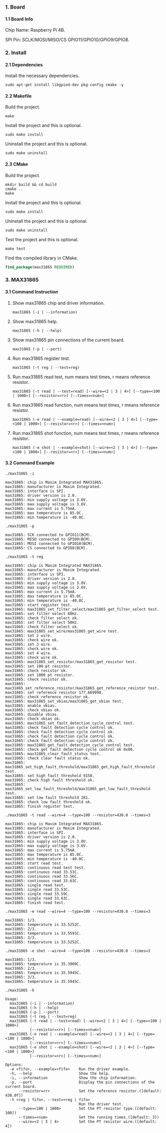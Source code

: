 ### 1. Board

#### 1.1 Board Info

Chip Name: Raspberry Pi 4B.

SPI Pin: SCLK/MOSI/MISO/CS GPIO11/GPIO10/GPIO9/GPIO8.

### 2. Install

#### 2.1 Dependencies

Install the necessary dependencies.

```shell
sudo apt-get install libgpiod-dev pkg-config cmake -y
```

#### 2.2 Makefile

Build the project.

```shell
make
```

Install the project and this is optional.

```shell
sudo make install
```

Uninstall the project and this is optional.

```shell
sudo make uninstall
```

#### 2.3 CMake

Build the project.

```shell
mkdir build && cd build 
cmake .. 
make
```

Install the project and this is optional.

```shell
sudo make install
```

Uninstall the project and this is optional.

```shell
sudo make uninstall
```

Test the project and this is optional.

```shell
make test
```

Find the compiled library in CMake. 

```cmake
find_package(max31865 REQUIRED)
```

### 3. MAX31865

#### 3.1 Command Instruction

1. Show max31865 chip and driver information.

   ```shell
   max31865 (-i | --information)
   ```

2. Show max31865 help.

   ```shell
   max31865 (-h | --help)
   ```

3. Show max31865 pin connections of the current board.

   ```shell
   max31865 (-p | --port)
   ```

4. Run max31865 register test.

   ```shell
   max31865 (-t reg | --test=reg)
   ```

5. Run max31865 read test, num means test times, r means reference resistor.

   ```shell
   max31865 (-t read | --test=read) [--wire=<2 | 3 | 4>] [--type=<100 | 1000>] [--resistor=<r>] [--times=<num>]
   ```

6. Run max31865 read function, num means test times, r means reference resistor.

   ```shell
   max31865 (-e read | --example=read) [--wire=<2 | 3 | 4>] [--type=<100 | 1000>] [--resistor=<r>] [--times=<num>]
   ```

7. Run max31865 shot function, num means test times, r means reference resistor.

   ```shell
   max31865 (-e shot | --example=shot) [--wire=<2 | 3 | 4>] [--type=<100 | 1000>] [--resistor=<r>] [--times=<num>]
   ```

#### 3.2 Command Example

```shell
./max31865 -i

max31865: chip is Maxim Integrated MAX31865.
max31865: manufacturer is Maxim Integrated.
max31865: interface is SPI.
max31865: driver version is 2.0.
max31865: min supply voltage is 3.0V.
max31865: max supply voltage is 3.6V.
max31865: max current is 5.75mA.
max31865: max temperature is 85.0C.
max31865: min temperature is -40.0C.
```

```shell
./max31865 -p

max31865: SCK connected to GPIO11(BCM).
max31865: MISO connected to GPIO9(BCM).
max31865: MOSI connected to GPIO10(BCM).
max31865: CS connected to GPIO8(BCM).
```

```shell
./max31865 -t reg

max31865: chip is Maxim Integrated MAX31865.
max31865: manufacturer is Maxim Integrated.
max31865: interface is SPI.
max31865: driver version is 2.0.
max31865: min supply voltage is 3.0V.
max31865: max supply voltage is 3.6V.
max31865: max current is 5.75mA.
max31865: max temperature is 85.0C.
max31865: min temperature is -40.0C.
max31865: start register test.
max31865: max31865_set_filter_select/max31865_get_filter_select test.
max31865: set filter select 60Hz.
max31865: check filter select ok.
max31865: set filter select 50Hz.
max31865: check filter select ok.
max31865: max31865_set_wire/max31865_get_wire test.
max31865: set 2 wire.
max31865: check wire ok.
max31865: set 3 wire.
max31865: check wire ok.
max31865: set 4 wire.
max31865: check wire ok.
max31865: max31865_set_resistor/max31865_get_resistor test.
max31865: set 100 pt resistor.
max31865: check resistor ok.
max31865: set 1000 pt resistor.
max31865: check resistor ok.
max31865: max31865_set_reference_resistor/max31865_get_reference_resistor test.
max31865: set reference resistor 177.669998.
max31865: check reference resistor ok.
max31865: max31865_set_vbias/max31865_get_vbias test.
max31865: enable vbias.
max31865: check vbias ok.
max31865: disable vbias.
max31865: check vbias ok.
max31865: max31865_set_fault_detection_cycle_control test.
max31865: check fault detection cycle control ok.
max31865: check fault detection cycle control ok.
max31865: check fault detection cycle control ok.
max31865: check fault detection cycle control ok.
max31865: max31865_get_fault_detection_cycle_control test.
max31865: check get fault detection cycle control ok 0x00.
max31865: max31865_clear_fault_status test.
max31865: check clear fault status ok.
max31865: max31865_set_high_fault_threshold/max31865_get_high_fault_threshold test.
max31865: set high fault threshold 9158.
max31865: check high fault threshold ok.
max31865: max31865_set_low_fault_threshold/max31865_get_low_fault_threshold test.
max31865: set low fault threshold 281.
max31865: check low fault threshold ok.
max31865: finish register test.
```

```shell
./max31865 -t read --wire=4 --type=100 --resistor=430.0 --times=3

max31865: chip is Maxim Integrated MAX31865.
max31865: manufacturer is Maxim Integrated.
max31865: interface is SPI.
max31865: driver version is 2.0.
max31865: min supply voltage is 3.0V.
max31865: max supply voltage is 3.6V.
max31865: max current is 5.75mA.
max31865: max temperature is 85.0C.
max31865: min temperature is -40.0C.
max31865: start read test.
max31865: continuous read test test.
max31865: continuous read 33.53C.
max31865: continuous read 33.56C.
max31865: continuous read 33.63C.
max31865: single read test.
max31865: single read 33.53C.
max31865: single read 33.59C.
max31865: single read 33.63C.
max31865: finish read test.
```

```shell
./max31865 -e read --wire=4 --type=100 --resistor=430.0 --times=3

max31865: 1/3.
max31865: temperature is 33.5252C.
max31865: 2/3.
max31865: temperature is 33.5591C.
max31865: 3/3.
max31865: temperature is 33.5252C.
```

```shell
./max31865 -e shot --wire=4 --type=100 --resistor=430.0 --times=3

max31865: 1/3.
max31865: temperature is 35.3909C.
max31865: 2/3.
max31865: temperature is 35.5945C.
max31865: 3/3.
max31865: temperature is 35.5945C.
```

```shell
./max31865 -h

Usage:
  max31865 (-i | --information)
  max31865 (-h | --help)
  max31865 (-p | --port)
  max31865 (-t reg | --test=reg)
  max31865 (-t read | --test=read) [--wire=<2 | 3 | 4>] [--type=<100 | 1000>]
           [--resistor=<r>] [--times=<num>]
  max31865 (-e read | --example=read) [--wire=<2 | 3 | 4>] [--type=<100 | 1000>]
           [--resistor=<r>] [--times=<num>]
  max31865 (-e shot | --example=shot) [--wire=<2 | 3 | 4>] [--type=<100 | 1000>]
           [--resistor=<r>] [--times=<num>]

Options:
  -e <fifo>, --example=<fifo>    Run the driver example.
  -h, --help                     Show the help.
  -i, --information              Show the chip information.
  -p, --port                     Display the pin connections of the current board.
      --resistor=<r>             Set the reference resistor.([default: 430.0f])
  -t <reg | fifo>, --test=<reg | fifo>
                                 Run the driver test.
      --type=<100 | 1000>        Set the PT resistor type.([default: 100])
      --times=<num>              Set the running times.([default: 3])
      --wire=<2 | 3 | 4>         Set the PT resistor wire.([default: 4])
```

